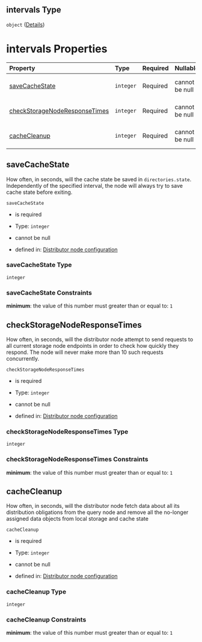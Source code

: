 ## intervals Type

`object` ([Details](definition-properties-intervals.md))

# intervals Properties

| Property                                                        | Type      | Required | Nullable       | Defined by                                                                                                                                                                               |
| :-------------------------------------------------------------- | :-------- | :------- | :------------- | :--------------------------------------------------------------------------------------------------------------------------------------------------------------------------------------- |
| [saveCacheState](#savecachestate)                               | `integer` | Required | cannot be null | [Distributor node configuration](definition-properties-intervals-properties-savecachestate.md "undefined#/properties/intervals/properties/saveCacheState")                               |
| [checkStorageNodeResponseTimes](#checkstoragenoderesponsetimes) | `integer` | Required | cannot be null | [Distributor node configuration](definition-properties-intervals-properties-checkstoragenoderesponsetimes.md "undefined#/properties/intervals/properties/checkStorageNodeResponseTimes") |
| [cacheCleanup](#cachecleanup)                                   | `integer` | Required | cannot be null | [Distributor node configuration](definition-properties-intervals-properties-cachecleanup.md "undefined#/properties/intervals/properties/cacheCleanup")                                   |

## saveCacheState

How often, in seconds, will the cache state be saved in `directories.state`. Independently of the specified interval, the node will always try to save cache state before exiting.

`saveCacheState`

*   is required

*   Type: `integer`

*   cannot be null

*   defined in: [Distributor node configuration](definition-properties-intervals-properties-savecachestate.md "undefined#/properties/intervals/properties/saveCacheState")

### saveCacheState Type

`integer`

### saveCacheState Constraints

**minimum**: the value of this number must greater than or equal to: `1`

## checkStorageNodeResponseTimes

How often, in seconds, will the distributor node attempt to send requests to all current storage node endpoints in order to check how quickly they respond. The node will never make more than 10 such requests concurrently.

`checkStorageNodeResponseTimes`

*   is required

*   Type: `integer`

*   cannot be null

*   defined in: [Distributor node configuration](definition-properties-intervals-properties-checkstoragenoderesponsetimes.md "undefined#/properties/intervals/properties/checkStorageNodeResponseTimes")

### checkStorageNodeResponseTimes Type

`integer`

### checkStorageNodeResponseTimes Constraints

**minimum**: the value of this number must greater than or equal to: `1`

## cacheCleanup

How often, in seconds, will the distributor node fetch data about all its distribution obligations from the query node and remove all the no-longer assigned data objects from local storage and cache state

`cacheCleanup`

*   is required

*   Type: `integer`

*   cannot be null

*   defined in: [Distributor node configuration](definition-properties-intervals-properties-cachecleanup.md "undefined#/properties/intervals/properties/cacheCleanup")

### cacheCleanup Type

`integer`

### cacheCleanup Constraints

**minimum**: the value of this number must greater than or equal to: `1`
